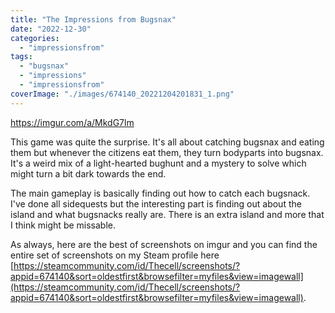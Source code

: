 ```yaml
---
title: "The Impressions from Bugsnax"
date: "2022-12-30"
categories: 
  - "impressionsfrom"
tags: 
  - "bugsnax"
  - "impressions"
  - "impressionsfrom"
coverImage: "./images/674140_20221204201831_1.png"
---
```


https://imgur.com/a/MkdG7lm

This game was quite the surprise. It's all about catching bugsnax and eating them but whenever the citizens eat them, they turn bodyparts into bugsnax. It's a weird mix of a light-hearted bughunt and a mystery to solve which might turn a bit dark towards the end.

The main gameplay is basically finding out how to catch each bugsnack. I've done all sidequests but the interesting part is finding out about the island and what bugsnacks really are. There is an extra island and more that I think might be missable.

As always, here are the best of screenshots on imgur and you can find the entire set of screenshots on my Steam profile here [https://steamcommunity.com/id/Thecell/screenshots/?appid=674140&sort=oldestfirst&browsefilter=myfiles&view=imagewall](https://steamcommunity.com/id/Thecell/screenshots/?appid=674140&sort=oldestfirst&browsefilter=myfiles&view=imagewall).
